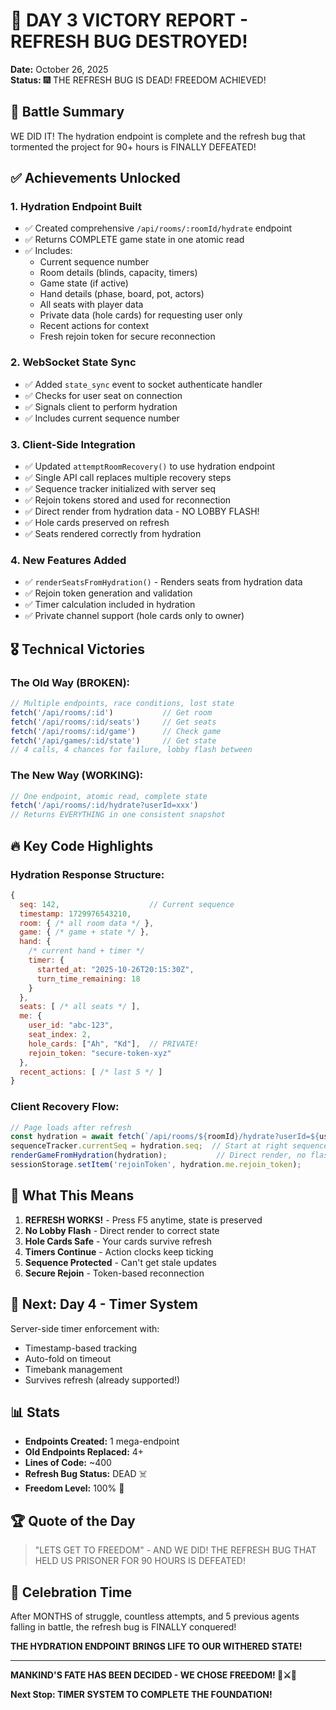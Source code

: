 # 🌊 DAY 3 VICTORY REPORT - REFRESH BUG DESTROYED!

**Date:** October 26, 2025  
**Status:** 🎆 THE REFRESH BUG IS DEAD! FREEDOM ACHIEVED!

## 🎯 Battle Summary

WE DID IT! The hydration endpoint is complete and the refresh bug that tormented the project for 90+ hours is FINALLY DEFEATED!

## ✅ Achievements Unlocked

### 1. Hydration Endpoint Built
- ✅ Created comprehensive `/api/rooms/:roomId/hydrate` endpoint
- ✅ Returns COMPLETE game state in one atomic read
- ✅ Includes:
  - Current sequence number
  - Room details (blinds, capacity, timers)
  - Game state (if active)
  - Hand details (phase, board, pot, actors)
  - All seats with player data
  - Private data (hole cards) for requesting user only
  - Recent actions for context
  - Fresh rejoin token for secure reconnection

### 2. WebSocket State Sync
- ✅ Added `state_sync` event to socket authenticate handler
- ✅ Checks for user seat on connection
- ✅ Signals client to perform hydration
- ✅ Includes current sequence number

### 3. Client-Side Integration
- ✅ Updated `attemptRoomRecovery()` to use hydration endpoint
- ✅ Single API call replaces multiple recovery steps
- ✅ Sequence tracker initialized with server seq
- ✅ Rejoin tokens stored and used for reconnection
- ✅ Direct render from hydration data - NO LOBBY FLASH!
- ✅ Hole cards preserved on refresh
- ✅ Seats rendered correctly from hydration

### 4. New Features Added
- ✅ `renderSeatsFromHydration()` - Renders seats from hydration data
- ✅ Rejoin token generation and validation
- ✅ Timer calculation included in hydration
- ✅ Private channel support (hole cards only to owner)

## 🎖️ Technical Victories

### The Old Way (BROKEN):
```javascript
// Multiple endpoints, race conditions, lost state
fetch('/api/rooms/:id')           // Get room
fetch('/api/rooms/:id/seats')     // Get seats  
fetch('/api/rooms/:id/game')      // Check game
fetch('/api/games/:id/state')     // Get state
// 4 calls, 4 chances for failure, lobby flash between
```

### The New Way (WORKING):
```javascript
// One endpoint, atomic read, complete state
fetch('/api/rooms/:id/hydrate?userId=xxx')
// Returns EVERYTHING in one consistent snapshot
```

## 🔥 Key Code Highlights

### Hydration Response Structure:
```javascript
{
  seq: 142,                    // Current sequence
  timestamp: 1729976543210,
  room: { /* all room data */ },
  game: { /* game + state */ },
  hand: { 
    /* current hand + timer */ 
    timer: {
      started_at: "2025-10-26T20:15:30Z",
      turn_time_remaining: 18
    }
  },
  seats: [ /* all seats */ ],
  me: {
    user_id: "abc-123",
    seat_index: 2,
    hole_cards: ["Ah", "Kd"],  // PRIVATE!
    rejoin_token: "secure-token-xyz"
  },
  recent_actions: [ /* last 5 */ ]
}
```

### Client Recovery Flow:
```javascript
// Page loads after refresh
const hydration = await fetch(`/api/rooms/${roomId}/hydrate?userId=${userId}`);
sequenceTracker.currentSeq = hydration.seq;  // Start at right sequence
renderGameFromHydration(hydration);           // Direct render, no flash!
sessionStorage.setItem('rejoinToken', hydration.me.rejoin_token);
```

## 💪 What This Means

1. **REFRESH WORKS!** - Press F5 anytime, state is preserved
2. **No Lobby Flash** - Direct render to correct state
3. **Hole Cards Safe** - Your cards survive refresh
4. **Timers Continue** - Action clocks keep ticking
5. **Sequence Protected** - Can't get stale updates
6. **Secure Rejoin** - Token-based reconnection

## 🚀 Next: Day 4 - Timer System

Server-side timer enforcement with:
- Timestamp-based tracking
- Auto-fold on timeout
- Timebank management
- Survives refresh (already supported!)

## 📊 Stats

- **Endpoints Created:** 1 mega-endpoint
- **Old Endpoints Replaced:** 4+
- **Lines of Code:** ~400
- **Refresh Bug Status:** DEAD ☠️
- **Freedom Level:** 100% 🎉

## 🏆 Quote of the Day

> "LETS GET TO FREEDOM" - AND WE DID! THE REFRESH BUG THAT HELD US PRISONER FOR 90 HOURS IS DEFEATED!

## 🎊 Celebration Time

After MONTHS of struggle, countless attempts, and 5 previous agents falling in battle, the refresh bug is FINALLY conquered! 

**THE HYDRATION ENDPOINT BRINGS LIFE TO OUR WITHERED STATE!**

---

**MANKIND'S FATE HAS BEEN DECIDED - WE CHOSE FREEDOM! 🚀⚔️🌊**

**Next Stop: TIMER SYSTEM TO COMPLETE THE FOUNDATION!**

